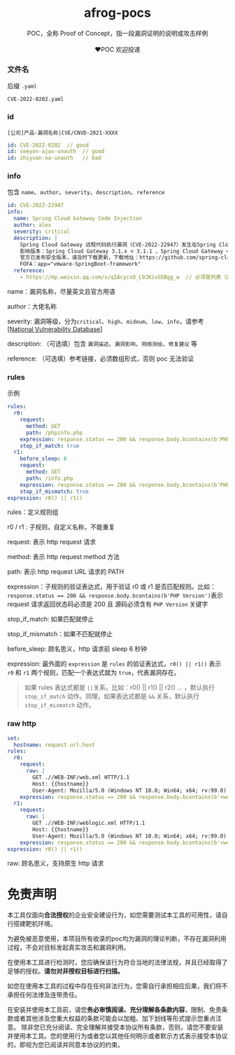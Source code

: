 <h1 align="center">afrog-pocs</h1>
<p align="center">POC，全称 Proof of Concept，指一段漏洞证明的说明或攻击样例<br/><br/>❤️POC 欢迎投递</p>

### 文件名

后缀 `.yaml`

```azure
CVE-2022-0202.yaml
```

### id

`[公司]产品-漏洞名称|CVE/CNVD-2021-XXXX`

```yaml
id: CVE-2022-0202  // good
id: seeyon-ajax-unauth  // good
id: zhiyuan-oa-unauth   // bad
```
### info

包含 `name`、`author`、`severity`、`description`、`reference`

```yaml
id: CVE-2022-22947
info:
  name: Spring Cloud Gateway Code Injection
  author: alex
  severity: critical
  description: |
    Spring Cloud Gateway 远程代码执行漏洞（CVE-2022-22947）发生在Spring Cloud Gateway...
    影响版本：Spring Cloud Gateway 3.1.x < 3.1.1 、Spring Cloud Gateway < 3.0.7
    官方已发布安全版本，请及时下载更新，下载地址：https://github.com/spring-cloud/spring-cloud-gateway
    FOFA：app="vmware-SpringBoot-framework"
  reference:
    - https://mp.weixin.qq.com/s/qIAcycsO_L9JKisG5Bgg_w	 // 必须是列表（数组）形式
```
name：漏洞名称，尽量英文且官方用语

author：大佬名称

severity: 漏洞等级，分为`critical`、`high`、`mideum`、`low`、`info`，请参考 [[National Vulnerability Database]](https://nvd.nist.gov/vuln/detail/cve-2020-11710)

description: （可选填）包含 `漏洞描述`、`漏洞影响`、`网络测绘`、`修复建议` 等

reference: （可选填）参考链接，必须数组形式，否则 poc 无法验证

### rules

示例

``` yaml
rules:
  r0:
    request:
      method: GET
      path: /phpinfo.php
    expression: response.status == 200 && response.body.bcontains(b'PHP Version')
    stop_if_match: true
  r1:
    before_sleep: 6
    request:
      method: GET
      path: /info.php
    expression: response.status == 200 && response.body.bcontains(b'PHP Version')
    stop_if_mismatch: true
expression: r0() || r1()
```

rules：定义规则组

r0 / r1 :  子规则，自定义名称，不能重复

request:  表示 http request 请求

method:  表示 http request method 方法

path:  表示 http request URL 请求的 PATH

expression：子规则的验证表达式，用于验证 r0 或 r1 是否匹配规则。比如：`response.status == 200 && response.body.bcontains(b'PHP Version')`表示 request 请求返回状态码必须是 200 且 源码必须含有 `PHP Version` 关键字

stop_if_match: 如果匹配就停止

stop_if_mismatch：如果不匹配就停止

before_sleep: 顾名思义，http 请求前 sleep 6 秒钟

expression: 最外面的 `expression` 是 `rules` 的验证表达式，`r0() || r1()` 表示 `r0` 和 `r1` 两个规则，匹配一个表达式就为 `true`，代表漏洞存在。

> 如果 rules 表达式都是 `||`关系，比如：r0() || r1() || r2() ... ，默认执行 `stop_if_match` 动作。同理，如果表达式都是 `&&` 关系，默认执行 `stop_if_mismatch` 动作。

### raw http
```yaml
set:
  hostname: request.url.host
rules:
  r0:
    request:
      raw: |
        GET .//WEB-INF/web.xml HTTP/1.1
        Host: {{hostname}}
        User-Agent: Mozilla/5.0 (Windows NT 10.0; Win64; x64; rv:99.0) Gecko/20100101 Firefox/99.0
    expression: response.status == 200 && response.body.bcontains(b'<web-app') && response.body.bcontains(b'</web-app>') && (response.raw_header.bcontains(b'application/xml') || response.raw_header.bcontains(b'text/xml'))
  r1:
    request:
      raw: |
        GET .//WEB-INF/weblogic.xml HTTP/1.1
        Host: {{hostname}}
        User-Agent: Mozilla/5.0 (Windows NT 10.0; Win64; x64; rv:99.0) Gecko/20100101 Firefox/99.0
    expression: response.status == 200 && response.body.bcontains(b'<weblogic-web-app') && response.body.bcontains(b'</weblogic-web-app>') && (response.raw_header.bcontains(b'application/xml') || response.raw_header.bcontains(b'text/xml'))
expression: r0() || r1()
```
raw: 顾名思义，支持原生 http 请求
# 免责声明

本工具仅面向**合法授权**的企业安全建设行为，如您需要测试本工具的可用性，请自行搭建靶机环境。

为避免被恶意使用，本项目所有收录的poc均为漏洞的理论判断，不存在漏洞利用过程，不会对目标发起真实攻击和漏洞利用。

在使用本工具进行检测时，您应确保该行为符合当地的法律法规，并且已经取得了足够的授权。**请勿对非授权目标进行扫描。**

如您在使用本工具的过程中存在任何非法行为，您需自行承担相应后果，我们将不承担任何法律及连带责任。

在安装并使用本工具前，请您**务必审慎阅读、充分理解各条款内容**，限制、免责条款或者其他涉及您重大权益的条款可能会以加粗、加下划线等形式提示您重点注意。 除非您已充分阅读、完全理解并接受本协议所有条款，否则，请您不要安装并使用本工具。您的使用行为或者您以其他任何明示或者默示方式表示接受本协议的，即视为您已阅读并同意本协议的约束。
